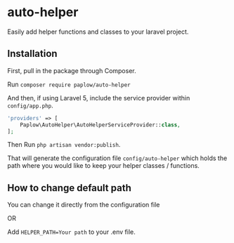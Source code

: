 # auto-helper
Easily add helper functions and classes to your laravel project.

## Installation

First, pull in the package through Composer.

Run `composer require paplow/auto-helper`

And then, if using Laravel 5, include the service provider within `config/app.php`.

```php
'providers' => [
    Paplow\AutoHelper\AutoHelperServiceProvider::class,
];
```

Then Run `php artisan vendor:publish`.

That will generate the configuration file `config/auto-helper` which holds the path where you would like to keep your helper classes / functions.

## How to change default path

You can change it directly from the configuration file

OR

Add `HELPER_PATH=Your path` to your .env file.
